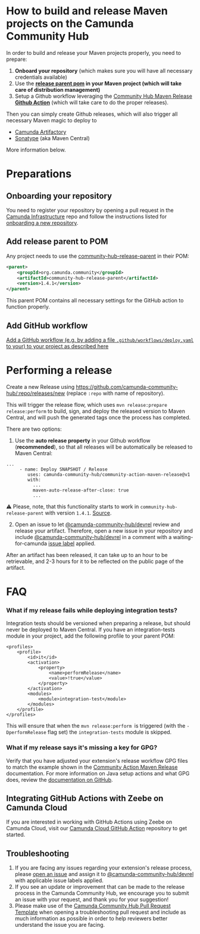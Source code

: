# How to build and release Maven projects on the Camunda Community Hub

In order to build and release your Maven projects properly, you need to prepare:

1. **Onboard your repository** (which makes sure you will have all necessary credentials available)
2. Use the **[release parent pom](https://github.com/camunda-community-hub/community-hub-release-parent) in your Maven project (which will take care of distribution management)**
3. Setup a Github workflow leveraging the [Community Hub Maven Release **Github Action**](https://github.com/camunda-community-hub/community-action-maven-release) (which will take care to do the proper releases).

Then you can simply create Github releases, which will also trigger all necessary Maven magic to deploy to 

- [Camunda Artifactory](https://artifacts.camunda.com/)
- [Sonatype](https://oss.sonatype.org/#stagingRepositories) (aka Maven Central)

More information below.

# Preparations

## Onboarding your repository

You need to register your repository by opening a pull request in the [Camunda Infrastructure](https://github.com/camunda-community-hub/infrastructure) repo and follow the instructions listed for [onboarding a new repository](https://github.com/camunda-community-hub/infrastructure#use-case-onboarding-a-new-community-hub-repository).


## Add release parent to POM

Any project needs to use the [community-hub-release-parent](https://github.com/camunda-community-hub/community-hub-release-parent) in their POM:

```xml
<parent>
    <groupId>org.camunda.community</groupId>
    <artifactId>community-hub-release-parent</artifactId>
    <version>1.4.1</version>
</parent>
```

This parent POM contains all necessary settings for the GitHub action to function properly.

## Add GitHub workflow

[Add a GitHub workflow (e.g. by adding a file `.github/workflows/deploy.yaml` to your) to your project as described here](https://github.com/camunda-community-hub/community-action-maven-release#add-github-workflow)


# Performing a release


Create a new Release using https://github.com/camunda-community-hub/:repo/releases/new (replace `:repo` with name of repository). 

This will trigger the release flow, which uses `mvn release:prepare release:perform` to build, sign, and deploy the released version to Maven Central, and will push the generated tags once the process has completed.

There are two options:

1. Use the **auto release property** in your Github workflow (**recommended**), so that all releases will be automatically be released to Maven Central:

```
...
     - name: Deploy SNAPSHOT / Release
        uses: camunda-community-hub/community-action-maven-release@v1
        with:
          ...
          maven-auto-release-after-close: true
          ...
```
:warning: Please, note, that this functionality starts to work in `community-hub-release-parent` with version `1.4.1`. [Source](https://github.com/camunda-community-hub/kotlin-coworker/issues/42#issuecomment-1432808578).

2. Open an issue to let [@camunda-community-hub/devrel](https://github.com/orgs/camunda-community-hub/teams/devrel) review and release your artifact. Therefore, open a new issue in your repository and include [@camunda-community-hub/devrel](https://github.com/orgs/camunda-community-hub/teams/devrel) in a comment with a waiting-for-camunda [issue label](https://github.com/camunda-community-hub/template-repo/labels) applied. 

After an artifact has been released, it can take up to an hour to be retrievable, and 2-3 hours for it to be reflected on the public page of the artifact.

# FAQ

### What if my release fails while deploying integration tests?

Integration tests should be versioned when preparing a release, but should never be deployed to Maven Central. If you have an integration-tests module in your project, add the following profile to your parent POM:

```
<profiles>
    <profile>
        <id>it</id>
        <activation>
            <property>
                <name>performRelease</name>
                <value>!true</value>
            </property>
        </activation>
        <modules>
            <module>integration-test</module>
        </modules>
    </profile>
</profiles>
```

This will ensure that when the `mvn release:perform `is triggered (with the `-DperformRelease` flag set) the `integration-tests` module is skipped.

### What if my release says it's missing a key for GPG?

Verify that you have adjusted your extension's release workflow GPG files to match the example shown in the [Community Action Maven Release](https://github.com/camunda-community-hub/community-action-maven-release/blob/22004c20cb61979859e889cf17081b3e886849b8/example-workflows/java11/deploy.yml#L25-L30) documentation. For more information on Java setup actions and what GPG does, review the [documentation on GitHub](https://github.com/actions/setup-java/blob/main/docs/advanced-usage.md#gpg).

## Integrating GitHub Actions with Zeebe on Camunda Cloud

If you are interested in working with GitHub Actions using Zeebe on Camunda Cloud, visit our [Camunda Cloud GitHub Action](https://github.com/camunda-community-hub/camunda-cloud-github-action) repository to get started.

## Troubleshooting

1. If you are facing any issues regarding your extension's release process, please [open an issue](https://github.com/camunda-community-hub/community-action-maven-release/issues) and assign it to [@camunda-community-hub/devrel](https://github.com/orgs/camunda-community-hub/teams/devrel) with applicable issue labels applied.
2. If you see an update or improvement that can be made to the release process in the Camunda Community Hub, we encourage you to submit an issue with your request, and thank you for your suggestion!
3. Please make use of the [Camunda Community Hub Pull Request Template](https://github.com/camunda-community-hub/community/issues/new?assignees=&labels=&template=camunda-community-hub-pull-request-template.md&title=Pull+Request) when opening a troubleshooting pull request and include as much information as possible in order to help reviewers better understand the issue you are facing.

